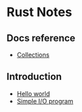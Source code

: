 # Rust Notes

## Docs reference

- [Collections](https://doc.rust-lang.org/std/collections/index.html)

## Introduction

- [Hello world](./intro/hello/README.md)
- [Simple I/O program](./intr/guessing/README.md)
